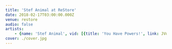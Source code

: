 ```yaml
---
title: 'Stef Animal at ReStore'
date: 2018-02-17T03:00:00.000Z
venue: restore
audio: false
artists:
    - {name: 'Stef Animal', vid: [{title: 'You Have Powers!', link: JVu3gCEayX0}, {link: XYL1tu7i8lY}]}
cover: ./cover.jpg
---
```

